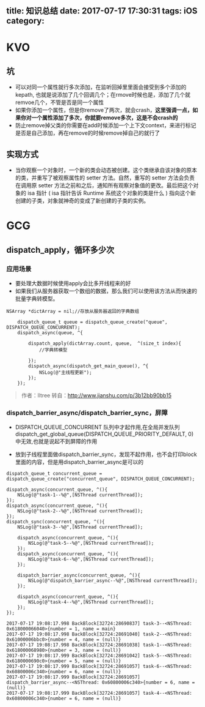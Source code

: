 title: 知识总结
date: 2017-07-17 17:30:31
tags: iOS
category:
---

# KVO
## 坑
* 可以对同一个属性就行多次添加，在监听回掉里里面会接受到多个添加的kepath, 也就是说添加了几个回调几个；在rmove时候也是，添加了几个就remvoe几个，不管是否是同一个属性
* 如果你添加一个属性，但是你remove了两次，就会crash，**这里强调一点，如果你对一个属性添加了多次，你就要remove多次，这是不会crash的**
* 防止remove掉父类的你需要在add时候添加一个上下文context，来进行标记是否是自己添加，再在remove的时候remove掉自己的就行了

## 实现方式
* 当你观察一个对象时，一个新的类会动态被创建。这个类继承自该对象的原本的类，并重写了被观察属性的 setter 方法。自然，重写的 setter 方法会负责在调用原 setter 方法之前和之后，通知所有观察对象值的更改。最后把这个对象的 isa 指针 ( isa 指针告诉 Runtime 系统这个对象的类是什么 ) 指向这个新创建的子类，对象就神奇的变成了新创建的子类的实例。

# GCG
## dispatch_apply，循环多少次
### 应用场景
* 要处理大数据时候使用apply会比多开线程来的好
* 如果我们从服务器获取一个数组的数据，那么我们可以使用该方法从而快速的批量字典转模型。
```
NSArray *dictArray = nil;//存放从服务器返回的字典数组

    dispatch_queue_t queue = dispatch_queue_create("queue", DISPATCH_QUEUE_CONCURRENT);
    dispatch_async(queue, ^{

        dispatch_apply(dictArray.count, queue,  ^(size_t index){
            //字典转模型

        });
        dispatch_async(dispatch_get_main_queue(), ^{
            NSLog(@"主线程更新");
        });
    });
```

> 作者：lltree
转自：http://www.jianshu.com/p/3b12bb90bb15





### dispatch_barrier_async/dispatch_barrier_sync，屏障
* DISPATCH_QUEUE_CONCURRENT 队列中才起作用,在全局并发队列 dispatch_get_global_queue(DISPATCH_QUEUE_PRIORITY_DEFAULT, 0) 中无效,也就是说起不到屏障的作用

* 放到子线程里面做dispatch_barrier_sync，发现不起作用，也不会打印block里面的内容，但是用dispatch_barrier_async是可以的

```
dispatch_queue_t concurrent_queue = dispatch_queue_create("concurrent_queue", DISPATCH_QUEUE_CONCURRENT);

dispatch_async(concurrent_queue, ^(){
    NSLog(@"task-1--%@",[NSThread currentThread]);
});
dispatch_async(concurrent_queue, ^(){
    NSLog(@"task-2--%@",[NSThread currentThread]);
});
dispatch_sync(concurrent_queue, ^(){
    NSLog(@"task-3--%@",[NSThread currentThread]);

    dispatch_async(concurrent_queue, ^(){
        NSLog(@"task-5--%@",[NSThread currentThread]);
    });
    dispatch_async(concurrent_queue, ^(){
        NSLog(@"task-6--%@",[NSThread currentThread]);
    });

    dispatch_barrier_async(concurrent_queue, ^(){
        NSLog(@"dispatch_barrier_async--%@",[NSThread currentThread]);
    });

    dispatch_async(concurrent_queue, ^(){
        NSLog(@"task-4--%@",[NSThread currentThread]);
    });
});

2017-07-17 19:08:17.998 BackBlock[32724:28690837] task-3--<NSThread: 0x618000066040>{number = 1, name = main}
2017-07-17 19:08:17.998 BackBlock[32724:28691040] task-2--<NSThread: 0x61000006bbc0>{number = 4, name = (null)}
2017-07-17 19:08:17.998 BackBlock[32724:28691038] task-1--<NSThread: 0x618000068980>{number = 3, name = (null)}
2017-07-17 19:08:17.999 BackBlock[32724:28691042] task-5--<NSThread: 0x6180000690c0>{number = 5, name = (null)}
2017-07-17 19:08:17.999 BackBlock[32724:28691057] task-6--<NSThread: 0x60800006c340>{number = 6, name = (null)}
2017-07-17 19:08:17.999 BackBlock[32724:28691057] dispatch_barrier_async--<NSThread: 0x60800006c340>{number = 6, name = (null)}
2017-07-17 19:08:17.999 BackBlock[32724:28691057] task-4--<NSThread: 0x60800006c340>{number = 6, name = (null)}
```
